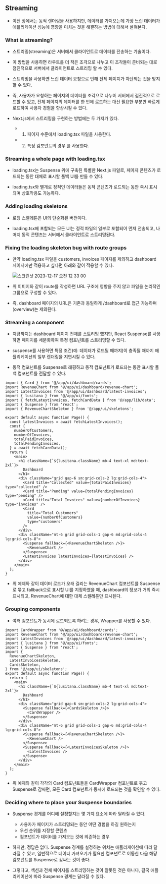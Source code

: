## Streaming

- 이전 장에서는 동적 렌더링을 사용하지만, 데이터를 가져오는데 가장 느린 데이터가 애플리케이션 성능에 영향을 미치는 것을 해결하는 방법에 대해서 살펴본다.

### What is streaming?

- 스트리밍(streaming)은 서버에서 클라이언트로 데이터를 전송하는 기술이다.

- 이 방법을 사용하면 라우트를 더 작은 조각으로 나누고 이 조각들이 준비되는 대로 점진적으로 서버에서 클라이언트로 스트리밍 할 수 있다.

- 스트리밍을 사용하면 느린 데이터 요청으로 인해 전체 페이지가 차단되는 것을 방지할 수 있다.

- 즉, 사용자가 요청하는 페이지의 데이터를 조각으로 나누어 서버에서 점진적으로 로드할 수 있고, 전체 페이지의 데이터를 한 번에 로드하는 대신 필요한 부분만 빠르게 로드하여 사용자 경험을 향상시킬 수 있다.

- Next.js에서 스트리밍을 구현하는 방법에는 두 가지가 있다.
  - 1. 페이지 수준에서 loading.tsx 파일을 사용한다.
  - 2. 특정 컴포넌트의 경우 <Suspense>를 사용한다.

### Streaming a whole page with loading.tsx

- loading.tsx는 Suspense 위에 구축된 특별한 Next.js 파일로, 페이지 콘텐츠가 로드되는 동안 대체로 표시할 풀백 UI를 만들 수 있다.

- loading.tsx와 별개로 정적인 데이터들은 동적 콘텐츠가 로드되는 동안 즉시 표시되며 상호작용도 가능하다.

### Adding loading skeletons

- 로딩 스켈레톤은 UI의 단순화된 버전이다.

- loading.tsx에 포함되는 모든 UI는 정적 파일의 일부로 포함되어 먼저 전송되고, 나머지 동적 콘텐츠는 서버에서 클라이언트로 스트리밍된다.

### Fixing the loading skeleton bug with route groups

- 만약 loading.tsx 파일을 customers, invoices 페이지를 제외하고 dashboard 페이지에만 적용하고 싶다면 아래와 같이 적용할 수 있다.

  ![스크린샷 2023-12-17 오전 12 33 00](https://github.com/This-Year-MyCut/FE/assets/101160636/0a217685-121c-4875-b20d-6335b44e9a9a)

- 위 이미지와 같이 route를 작성하면 URL 구조에 영향을 주지 않고 파일을 논리적인 그룹으로 구성할 수 있다.
- 즉, dashboard 페이지의 URL은 기존과 동일하게 /dashboard로 접근 가능하며 (overview)는 제외된다.

### Streaming a component

- 지금까지는 dashboard 페이지 전체를 스트리밍 했지만, React Suspense를 사용하면 페이지를 세분화하여 특정 컴포넌트를 스트리밍할 수 있다.

- suspense를 사용하면 특정 조건(예: 데이터가 로드될 때까지)이 충족될 때까지 애플리케이션의 일부 렌더링을 지연시킬 수 있다.

- 동적 컴포넌트를 Suspense로 래핑하고 동적 컴포넌트가 로드되는 동안 표시할 폴백 컴포넌트를 전달할 수 있다.

```tsx
import { Card } from '@/app/ui/dashboard/cards';
import RevenueChart from '@/app/ui/dashboard/revenue-chart';
import LatestInvoices from '@/app/ui/dashboard/latest-invoices';
import { lusitana } from '@/app/ui/fonts';
import { fetchLatestInvoices, fetchCardData } from '@/app/lib/data';
import { Suspense } from 'react';
import { RevenueChartSkeleton } from '@/app/ui/skeletons';

export default async function Page() {
  const latestInvoices = await fetchLatestInvoices();
  const {
    numberOfCustomers,
    numberOfInvoices,
    totalPaidInvoices,
    totalPendingInvoices,
  } = await fetchCardData();
  return (
    <main>
      <h1 className={`${lusitana.className} mb-4 text-xl md:text-2xl`}>
        Dashboard
      </h1>
      <div className="grid gap-6 sm:grid-cols-2 lg:grid-cols-4">
        <Card title="Collected" value={totalPaidInvoices} type="collected" />
        <Card title="Pending" value={totalPendingInvoices} type="pending" />
        <Card title="Total Invoices" value={numberOfInvoices} type="invoices" />
        <Card
          title="Total Customers"
          value={numberOfCustomers}
          type="customers"
        />
      </div>
      <div className="mt-6 grid grid-cols-1 gap-6 md:grid-cols-4 lg:grid-cols-8">
        <Suspense fallback={<RevenueChartSkeleton />}>
          <RevenueChart />
        </Suspense>
        <LatestInvoices latestInvoices={latestInvoices} />
      </div>
    </main>
  );
}
```

- 위 예제와 같이 데이터 로드가 오래 걸리는 RevenueChart 컴포넌트를 Suspense로 묶고 fallback으로 표시할 UI를 지정하였을 때, dashboard의 정보가 거의 즉시 표시되고, RevenueChart에 대한 대체 스켈레톤만 표시된다.

### Grouping components

- 여러 컴포넌트가 동시에 로드되도록 하려는 경우, Wrapper를 사용할 수 있다.

```tsx
import CardWrapper from '@/app/ui/dashboard/cards';
import RevenueChart from '@/app/ui/dashboard/revenue-chart';
import LatestInvoices from '@/app/ui/dashboard/latest-invoices';
import { lusitana } from '@/app/ui/fonts';
import { Suspense } from 'react';
import {
  RevenueChartSkeleton,
  LatestInvoicesSkeleton,
  CardsSkeleton,
} from '@/app/ui/skeletons';
export default async function Page() {
  return (
    <main>
      <h1 className={`${lusitana.className} mb-4 text-xl md:text-2xl`}>
        Dashboard
      </h1>
      <div className="grid gap-6 sm:grid-cols-2 lg:grid-cols-4">
        <Suspense fallback={<CardsSkeleton />}>
          <CardWrapper />
        </Suspense>
      </div>
      <div className="mt-6 grid grid-cols-1 gap-6 md:grid-cols-4 lg:grid-cols-8">
        <Suspense fallback={<RevenueChartSkeleton />}>
          <RevenueChart />
        </Suspense>
        <Suspense fallback={<LatestInvoicesSkeleton />}>
          <LatestInvoices />
        </Suspense>
      </div>
    </main>
  );
}
```

- 위 예제와 같이 각각의 Card 컴포넌트들을 CardWrapper 컴포넌트로 묶고 Suspense로 감싸면, 모든 Card 컴포넌트가 동시에 로드되는 것을 확인할 수 있다.

### Deciding where to place your Suspense boundaries

- Suspense 경계를 어디에 설정할지는 몇 가지 요소에 따라 달라질 수 있다.

  - 사용자가 페이지가 스트리밍되는 동안 어떤 경험을 하길 원하는지
  - 우선 순위를 지정할 콘텐츠
  - 컴포넌트가 데이터를 가져오는 것에 의존하는 경우

- 하지만, 정답은 없다. Suspense 경계를 설정하는 위치는 애플리케이션에 따라 달라질 수 있고, 일반적으로 데이터 가져오기가 필요한 컴포넌트로 이동한 다음 해당 컴포넌트를 Suspense로 감싸는 것이 좋다.
- 그렇다고, 섹션과 전체 페이지를 스트리밍하는 것이 잘못된 것은 아니다, 결국 애플리케이션에 따라 Suspense 경계는 달라질 수 있다.
